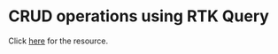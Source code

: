 <h1>CRUD operations using RTK Query</h1>

<p>
  Click <a href="https://www.youtube.com/watch?v=SKyEUS4heS0&t">here</a> for the
  resource.
</p>
